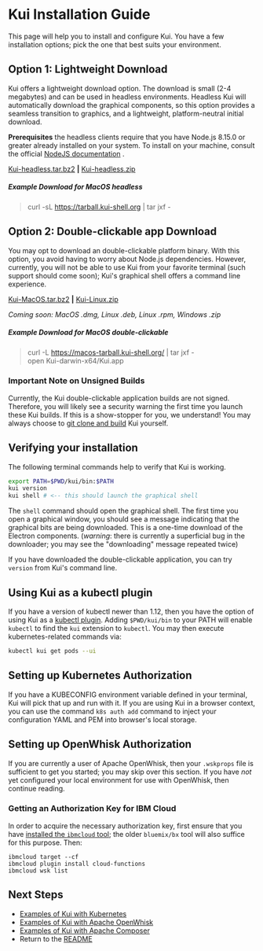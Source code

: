 # Kui Installation Guide

This page will help you to install and configure Kui. You have a few
installation options; pick the one that best suits your environment.

## Option 1: Lightweight Download

Kui offers a lightweight download option. The download is small (2-4
megabytes) and can be used in headless environments. Headless Kui will
automatically download the graphical components, so this option
provides a seamless transition to graphics, and a lightweight,
platform-neutral initial download.

**Prerequisites** the headless clients require that you have Node.js
8.15.0 or greater already installed on your system. To install on your machine,
consult the official [NodeJS documentation](https://nodejs.org) .

[Kui-headless.tar.bz2](https://tarball.kui-shell.org) **|** [Kui-headless.zip](https://zip.kui-shell.org)

##### Example Download for MacOS headless

> curl -sL https://tarball.kui-shell.org | tar jxf -

## Option 2: Double-clickable app Download

You may opt to download an double-clickable platform binary. With this
option, you avoid having to worry about Node.js dependencies.
However, currently, you will not be able to use Kui from your favorite
terminal (such support should come soon); Kui's graphical shell offers
a command line experience.

[Kui-MacOS.tar.bz2](https://macos-tarball.kui-shell.org) **|** [Kui-Linux.zip](https://linux-zip.kui-shell.org)

*Coming soon: MacOS .dmg, Linux .deb, Linux .rpm, Windows .zip*

##### Example Download for MacOS double-clickable

> curl -L https://macos-tarball.kui-shell.org/ | tar jxf -  
open Kui-darwin-x64/Kui.app

### Important Note on Unsigned Builds

Currently, the Kui double-clickable application builds are not
signed. Therefore, you will likely see a security warning the first
time you launch these Kui builds. If this is a show-stopper for you,
we understand! You may always choose to [git clone and
build](./dev/README.md) Kui yourself.

## Verifying your installation

The following terminal commands help to verify that Kui is
working.

```bash
export PATH=$PWD/kui/bin:$PATH
kui version
kui shell # <-- this should launch the graphical shell
```

The `shell` command should open the graphical shell. The first time
you open a graphical window, you should see a message indicating that
the graphical bits are being downloaded. This is a one-time download
of the Electron components. (*warning*: there is currently a
superficial bug in the downloader; you may see the "downloading"
message repeated twice)

If you have downloaded the double-clickable application, you can try
`version` from Kui's command line.

## Using Kui as a kubectl plugin

If you have a version of kubectl newer than 1.12, then you have the
option of using Kui as a [kubectl
plugin](https://kubernetes.io/docs/tasks/extend-kubectl/kubectl-plugins/).
Adding `$PWD/kui/bin` to your PATH will enable `kubectl` to find the
`kui` extension to `kubectl`. You may then execute kubernetes-related
commands via:

```bash
kubectl kui get pods --ui
```

## Setting up Kubernetes Authorization

If you have a KUBECONFIG environment variable defined in your
terminal, Kui will pick that up and run with it. If you are using Kui
in a browser context, you can use the command `k8s auth add` command
to inject your configuration YAML and PEM into browser's local
storage.

## Setting up OpenWhisk Authorization

If you are currently a user of Apache OpenWhisk, then your `.wskprops`
file is sufficient to get you started; you may skip over this
section. If you have *not* yet configured your local environment for
use with OpenWhisk, then continue reading.

### Getting an Authorization Key for IBM Cloud

In order to acquire the necessary authorization key, first ensure that
you have
[installed the `ibmcloud` tool](https://console.bluemix.net/docs/cli/index.html#overview);
the older `bluemix/bx` tool will also suffice for this purpose. Then:

```
ibmcloud target --cf
ibmcloud plugin install cloud-functions
ibmcloud wsk list
```

## Next Steps

- [Examples of Kui with Kubernetes](./kubernetes.md)
- [Examples of Kui with Apache OpenWhisk](./openwhisk.md)
- [Examples of Kui with Apache Composer](./composer.md)
- Return to the [README](../README.md)
